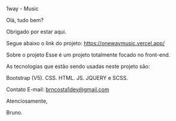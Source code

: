 1way - Music

Olá, tudo bem?

Obrigado por estar aqui.

Segue abaixo o link do projeto: https://onewaymusic.vercel.app/

Sobre o projeto Esse é um projeto totalmente focado no front-end.

As tecnologias que estão sendo usadas neste projeto são:

Bootstrap (V5). CSS. HTML. JS. JQUERY e SCSS.

Contato E-mail: brncosta1dev@gmail.com

Atenciosamente,

Bruno.
